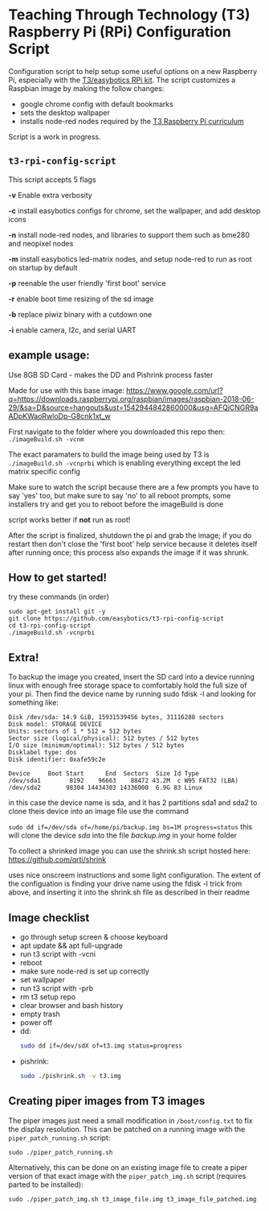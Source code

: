 # Teaching Through Technology (T3) Raspberry Pi (RPi) Configuration Script

Configuration script to help setup some useful options on a new Raspberry Pi, especially with the [T3/easybotics RPi kit](https://www.easybotics.com/product/rpi-kit-10inch/).  The script customizes a Raspbian image by making the follow changes: 
* google chrome config with default bookmarks
* sets the desktop wallpaper
* installs node-red nodes required by the [T3 Raspberry Pi curriculum](https://t3alliance.org/raspberry-pi-overview-page/)

Script is a work in progress.  

## `t3-rpi-config-script`

This script accepts 5 flags 

**-v** Enable extra verbosity

**-c** install easybotics configs for chrome, set the wallpaper, and add desktop icons 

**-n** install node-red nodes, and libraries to support them such as bme280 and neopixel nodes 

**-m** install easybotics led-matrix nodes, and setup node-red to run as root on startup by default 

**-p** reenable the user friendly 'first boot' service 

**-r** enable boot time resizing of the sd image 

**-b** replace piwiz binary with a cutdown one

**-i** enable camera, I2c, and serial UART

## example usage:

Use 8GB SD Card - makes the DD and Pishrink process faster

Made for use with this base image: https://www.google.com/url?q=https://downloads.raspberrypi.org/raspbian/images/raspbian-2018-06-29/&sa=D&source=hangouts&ust=1542944842860000&usg=AFQjCNGR9aADpKWaoRwloDp-G8cnk1xt_w

First navigate to the folder where you downloaded this repo then:
`./imageBuild.sh -vcnm`

The exact paramaters to build the image being used by T3 is 
`./imageBuild.sh -vcnprbi`
which is enabling everything except the led matrix specific config 

Make sure to watch the script because there are a few prompts you have to say 'yes' too, but make sure to say 'no' to all reboot prompts, some installers try and get you to reboot before the imageBuild is done 

script works better if **not** run as root! 

After the script is finalized, shutdown the pi and grab the image; if you do restart then don't close the 'first boot' help service because it deletes itself after running once; this process also expands the image if it was shrunk.

## How to get started!

try these commands (in order) 
```
sudo apt-get install git -y  
git clone https://github.com/easybotics/t3-rpi-config-script 
cd t3-rpi-config-script 
./imageBuild.sh -vcnprbi
``` 

## Extra!

To backup the image you created, insert the SD card into a device running linux with enough free storage space to comfortably hold the full size of your pi. Then find the device name by running 
sudo fdisk -l and looking for something like:
```
Disk /dev/sda: 14.9 GiB, 15931539456 bytes, 31116288 sectors
Disk model: STORAGE DEVICE  
Units: sectors of 1 * 512 = 512 bytes
Sector size (logical/physical): 512 bytes / 512 bytes
I/O size (minimum/optimal): 512 bytes / 512 bytes
Disklabel type: dos
Disk identifier: 0xafe59c2e

Device     Boot Start      End  Sectors  Size Id Type
/dev/sda1        8192    96663    88472 43.2M  c W95 FAT32 (LBA)
/dev/sda2       98304 14434303 14336000  6.9G 83 Linux 
```

in this case the device name is sda, and it has 2 partitions sda1 and sda2
to clone theis device into an image file use the command

`sudo dd if=/dev/sda of=/home/pi/backup.img bs=1M progress=status`
this will clone the device *sda* into the file *backup.img* in your home folder

To collect a shrinked image you can use the shrink.sh script hosted here: 
https://github.com/qrti/shrink

uses nice onscreem instructions and some light configuration.
The extent of the configuation is finding your drive name using the fdisk -l trick from above, and inserting it into the shrink.sh file as described in their readme

## Image checklist

* go through setup screen & choose keyboard
* apt update && apt full-upgrade
* run t3 script with -vcni
* reboot
* make sure node-red is set up correctly
* set wallpaper
* run t3 script with -prb
* rm t3 setup repo
* clear browser and bash history
* empty trash
* power off
* dd:
  ```sh
  sudo dd if=/dev/sdX of=t3.img status=progress
  ```
* pishrink:
  ```sh
  sudo ./pishrink.sh -v t3.img
  ```

## Creating piper images from T3 images

The piper images just need a small modification in `/boot/config.txt` to fix the
display resolution. This can be patched on a running image with the
`piper_patch_running.sh` script:

```
sudo ./piper_patch_running.sh
```

Alternatively, this can be done on an existing image file to create a piper
version of that exact image with the `piper_patch_img.sh` script (requires
parted to be installed):

```
sudo ./piper_patch_img.sh t3_image_file.img t3_image_file_patched.img
```
